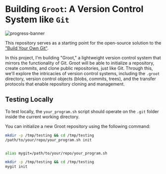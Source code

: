 # Building `Groot`: A Version Control System like `Git`

![progress-banner](https://backend.codecrafters.io/progress/git/4cf025bd-885f-4546-ac5a-c78a1bb8270q)

This repository serves as a starting point for the open-source solution to the ["Build Your Own Git"](https://git-scm.com/).

In this project, I'm building "Groot," a lightweight version control system that mirrors the functionality of Git. Groot will be able to initialize a repository, create commits, and clone public repositories, just like Git. Through this, we'll explore the intricacies of version control systems, including the `.groot` directory, version control objects (blobs, commits, trees), and the transfer protocols that enable repository cloning and management.

## Testing Locally

To test locally, the `your_program.sh` script should operate on the `.git` folder inside the current working directory.

You can initialize a new Groot repository using the following command:

```sh
mkdir -p /tmp/testing && cd /tmp/testing
/path/to/your/repo/your_program.sh init


alias mygit=/path/to/your/repo/your_program.sh

mkdir -p /tmp/testing && cd /tmp/testing
mygit init
```
